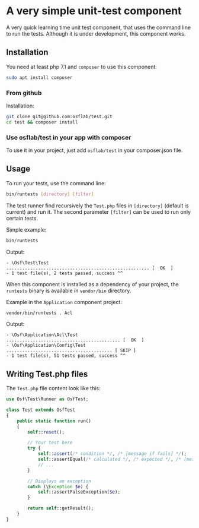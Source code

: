 # A very simple unit-test component

A very quick learning time unit test component, that uses the command line to
run the tests. Although it is under development, this component works.

## Installation

You need at least php 7.1 and `composer` to use this component:

```bash
sudo apt install composer
```

### From github

Installation:

```bash
git clone git@github.com:osflab/test.git
cd test && composer install
```

### Use osflab/test in your app with composer

To use it in your project, just add `osflab/test` in your composer.json file.

## Usage

To run your tests, use the command line:

```bash
bin/runtests [directory] [filter]
```

The test runner find recursively the `Test.php` files in `[directory]` (default
is current) and run it. The second parameter `[filter]` can be used to run only
certain tests.

Simple example:

```bash
bin/runtests
```

Output:

```
- \Osf\Test\Test ...................................................... [  OK  ]
- 1 test file(s), 2 tests passed, success ^^
```

When this component is installed as a dependency of your project, the `runtests` 
binary is available in `vendor/bin` directory.

Example in the `Application` component project:


```bash
vendor/bin/runtests . Acl
```

Output:

```
- \Osf\Application\Acl\Test ........................................... [  OK  ]
- \Osf\Application\Config\Test ........................................ [ SKIP ]
- 1 test file(s), 51 tests passed, success ^^
```

## Writing Test.php files

The `Test.php` file content look like this:

```php
use Osf\Test\Runner as OsfTest;

class Test extends OsfTest
{
    public static function run()
    {
        self::reset();

        // Your test here
        try {
            self::assert(/* condition */, /* [message if fails] */);
            self::assertEqual(/* calculated */, /* expected */, /* [message if fails] */);
            // ...
        }

        // Displays an exception
        catch (\Exception $e) {
            self::assertFalseException($e);
        }

        return self::getResult();
    }
}
```
